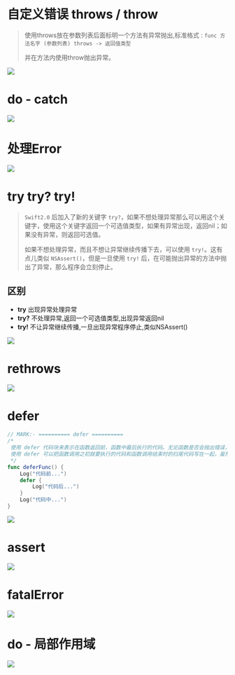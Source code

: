 



# 自定义错误 throws / throw

> 使用throws放在参数列表后面标明一个方法有异常抛出,标准格式 : `func 方法名字 (参数列表) throws -> 返回值类型` 
>
> 并在方法内使用throw抛出异常。

![](media_09ErrorHandle/001.png)



# do - catch

![](media_09ErrorHandle/002.png)



# 处理Error

![](media_09ErrorHandle/003.png)



# try try? try!

> `Swift2.0` 后加入了新的关键字 `try?`，如果不想处理异常那么可以用这个关键字，使用这个关键字返回一个可选值类型，如果有异常出现，返回nil；如果没有异常，则返回可选值。
>
> 如果不想处理异常，而且不想让异常继续传播下去，可以使用 `try!`。这有点儿类似 `NSAssert()`，但是一旦使用 `try!` 后，在可能抛出异常的方法中抛出了异常，那么程序会立刻停止。

## 区别

- **try** 出现异常处理异常
- **try?** 不处理异常,返回一个可选值类型,出现异常返回nil
- **try!** 不让异常继续传播,一旦出现异常程序停止,类似NSAssert()

![](media_09ErrorHandle/004.png)



# rethrows

![](media_09ErrorHandle/005.png)



# defer

```swift
// MARK:- ========== defer ==========
/*
 使用 defer 代码块来表示在函数返回前，函数中最后执行的代码。无论函数是否会抛出错误，这段代码都将执行。
 使用 defer 可以把函数调用之初就要执行的代码和函数调用结束时的扫尾代码写在一起，虽然这两者的执行时机截然不同。
 */
func deferFunc() {
    Log("代码前...")
    defer {
        Log("代码后...")
    }
    Log("代码中...")
}
```

![](media_09ErrorHandle/006.png)



# assert

![](media_09ErrorHandle/007.png)



# fatalError

![](media_09ErrorHandle/008.png)



# do - 局部作用域

![](media_09ErrorHandle/009.png)















